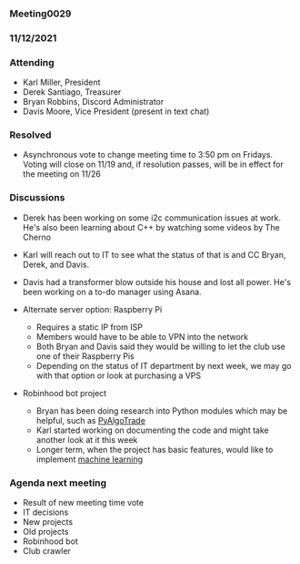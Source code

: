 ### Meeting0029
### 11/12/2021

### Attending

- Karl Miller, President
- Derek Santiago, Treasurer
- Bryan Robbins, Discord Administrator
- Davis Moore, Vice President (present in text chat)

### Resolved

- Asynchronous vote to change meeting time to 3:50 pm on Fridays. Voting will close on 11/19 and, if resolution passes, will be in effect for the meeting on 11/26

### Discussions 

- Derek has been working on some i2c communication issues at work. He's also been learning about C++ by watching some videos by The Cherno

- Karl will reach out to IT to see what the status of that is and CC Bryan, Derek, and Davis.

- Davis had a transformer blow outside his house and lost all power. He's been working on a to-do manager using Asana. 

- Alternate server option: Raspberry Pi
	- Requires a static IP from ISP
	- Members would have to be able to VPN into the network
	- Both Bryan and Davis said they would be willing to let the club use one of their Raspberry Pis 
	- Depending on the status of IT department by next week, we may go with that option or look at purchasing a VPS
	
- Robinhood bot project 
	- Bryan has been doing research into Python modules which may be helpful, such as [PyAlgoTrade](http://gbeced.github.io/pyalgotrade/docs/v0.20/html/index.html)
	- Karl started working on documenting the code and might take another look at it this week 
	- Longer term, when the project has basic features, would like to implement [machine learning](https://www.kdnuggets.com/2018/10/simple-neural-network-python.html)
	
### Agenda next meeting

- Result of new meeting time vote 
- IT decisions
- New projects
- Old projects
- Robinhood bot 
- Club crawler
